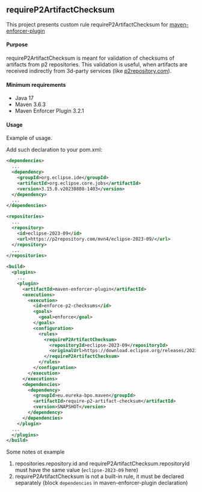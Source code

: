 ## requireP2ArtifactChecksum

This project presents custom rule requireP2ArtifactChecksum for [maven-enforcer-plugin](https://maven.apache.org/enforcer/maven-enforcer-plugin/index.html)

#### Purpose

requireP2ArtifactChecksum is meant for validation of checksums of artifacts from p2 repositories. This validation is useful, when artifacts are received indirectly from 3d-party services (like [p2repository.com](https://www.p2repository.com/)).

#### Minimum requirements
- Java 17
- Maven 3.6.3
- Maven Enforcer Plugin 3.2.1

#### Usage

Example of usage.

Add such declaration to your pom.xml:

```xml
<dependencies>
  ...
  <dependency>
    <groupId>org.eclipse.ide</groupId>
    <artifactId>org.eclipse.core.jobs</artifactId>
    <version>3.15.0.v20230808-1403</version>
  </dependency>
  ...
</dependencies>

<repositories>
  ...
  <repository>
    <id>eclipse-2023-09</id>
    <url>https://p2repository.com/mvn4/eclipse-2023-09/</url>
  </repository>
  ...
</repositories>

<build>
  <plugins>
    ...
    <plugin>
      <artifactId>maven-enforcer-plugin</artifactId>
      <executions>
        <execution>
          <id>enforce-p2-checksums</id>
          <goals>
            <goal>enforce</goal>
          </goals>
          <configuration>
            <rules>
              <requireP2ArtifactChecksum>
                <repositoryId>eclipse-2023-09</repositoryId>
                <originalUrl>https://download.eclipse.org/releases/2023-09/202309131000/</originalUrl>
              </requireP2ArtifactChecksum>
            </rules>
          </configuration>
        </execution>
      </executions>
      <dependencies>
        <dependency>
          <groupId>eu.eureka-bpo.maven</groupId>
          <artifactId>require-p2-artifact-checksum</artifactId>
          <version>SNAPSHOT</version>
        </dependency>
      </dependencies>
    </plugin>
  ...
  </plugins>
</build>
```

Some notes ot example
1. repositories.repository.id and requireP2ArtifactChecksum.repositoryId must have the same value (```eclipse-2023-09``` here)
2. requireP2ArtifactChecksum is not a built-in rule, it must be declared separately (block ```dependencies``` in maven-enforcer-plugin declaration)
